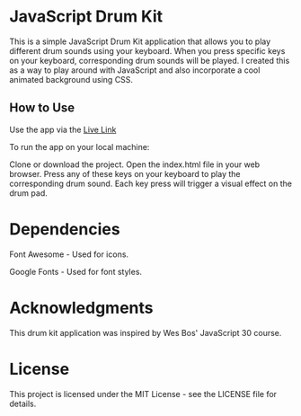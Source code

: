 # JavaScript Drum Kit
This is a simple JavaScript Drum Kit application that allows you to play different drum sounds using your keyboard. When you press specific keys on your keyboard, corresponding drum sounds will be played. I created this as a way to play around with JavaScript and also incorporate a cool animated background using CSS.

## How to Use

Use the app via the [Live Link](https://mattoz.github.io/JavaScript-Drum-Kit/)

To run the app on your local machine:

Clone or download the project.
Open the index.html file in your web browser.
Press any of these keys on your keyboard to play the corresponding drum sound. Each key press will trigger a visual effect on the drum pad.

# Dependencies
Font Awesome - Used for icons.

Google Fonts - Used for font styles.

# Acknowledgments
This drum kit application was inspired by Wes Bos' JavaScript 30 course.

# License
This project is licensed under the MIT License - see the LICENSE file for details.